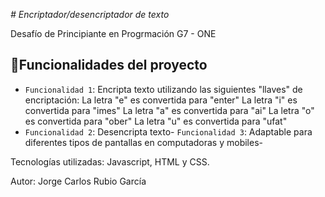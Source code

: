 <em> # Encriptador/desencriptador de texto </em>

Desafío de Principiante en Progrmación G7 - ONE

## :hammer:Funcionalidades del proyecto

- `Funcionalidad 1`: Encripta texto utilizando las siguientes "llaves" de encriptación:
La letra "e" es convertida para "enter"
La letra "i" es convertida para "imes"
La letra "a" es convertida para "ai"
La letra "o" es convertida para "ober"
La letra "u" es convertida para "ufat"
- `Funcionalidad 2`: Desencripta texto- `Funcionalidad 3`: Adaptable para diferentes tipos de pantallas en computadoras y mobiles-

Tecnologías utilizadas: Javascript, HTML y CSS.

Autor: Jorge Carlos Rubio García